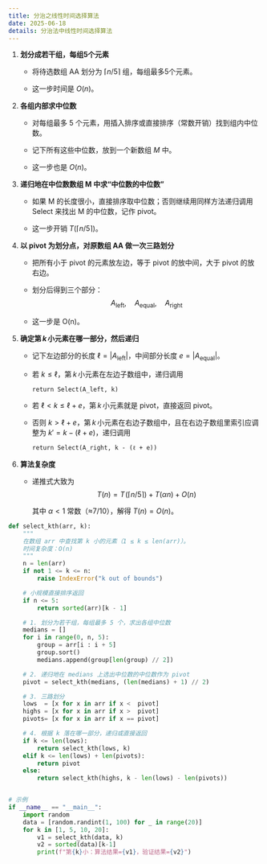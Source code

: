```yaml
---
title: 分治之线性时间选择算法
date: 2025-06-18
details: 分治法中线性时间选择算法
---
```


1. **划分成若干组，每组5个元素**
    
    - 将待选数组 AA 划分为 $\lceil n/5\rceil$ 组，每组最多5个元素。
        
    - 这一步时间是 $O(n)$。
        
2. **各组内部求中位数**
    
    - 对每组最多 5 个元素，用插入排序或直接排序（常数开销）找到组内中位数。
        
    - 记下所有这些中位数，放到一个新数组 $M$ 中。
        
    - 这一步也是 $O(n)$。
        
3. **递归地在中位数数组 M 中求“中位数的中位数”**
    
    - 如果 M 的长度很小，直接排序取中位数；否则继续用同样方法递归调用 Select 来找出 M 的中位数，记作 pivot。
        
    - 这一步开销 $T(\lceil n/5\rceil)$。
        
4. **以 pivot 为划分点，对原数组 AA 做一次三路划分**
    
    - 把所有小于 pivot 的元素放左边，等于 pivot 的放中间，大于 pivot 的放右边。
        
    - 划分后得到三个部分：
		$$
		A_{\text{left}},\quad A_{\text{equal}},\quad A_{\text{right}}
		$$
    - 这一步是 O(n)。
        
5. **确定第 _k_ 小元素在哪一部分，然后递归**
    
    - 记下左边部分的长度 $\ell = |A_{\text{left}}|$，中间部分长度 $e = |A_{\text{equal}}|$。
        
    - 若 $k \le \ell$，第 _k_ 小元素在左边子数组中，递归调用
        
        ```
        return Select(A_left, k)
        ```
        
    - 若 $\ell < k \le \ell + e$，第 _k_ 小元素就是 pivot，直接返回 pivot。
        
    - 否则 $k > \ell + e$，第 _k_ 小元素在右边子数组中，且在右边子数组里索引应调整为 $k' = k - (\ell + e)$，递归调用
        
        ```
        return Select(A_right, k - (ℓ + e))
        ```
        
6. **算法复杂度**
    
    - 递推式大致为
        $$
        T(n) = T\!\bigl(\lceil n/5\rceil\bigr) \;+\; T\bigl(\alpha n\bigr) \;+\; O(n)
        $$
        
        其中 $\alpha<1$ 常数（≈7/10），解得 $T(n)=O(n)$。
        

```python
def select_kth(arr, k):
    """
    在数组 arr 中查找第 k 小的元素（1 ≤ k ≤ len(arr)）。
    时间复杂度：O(n)
    """
    n = len(arr)
    if not 1 <= k <= n:
        raise IndexError("k out of bounds")

    # 小规模直接排序返回
    if n <= 5:
        return sorted(arr)[k - 1]

    # 1. 划分为若干组，每组最多 5 个，求出各组中位数
    medians = []
    for i in range(0, n, 5):
        group = arr[i : i + 5]
        group.sort()
        medians.append(group[len(group) // 2])

    # 2. 递归地在 medians 上选出中位数的中位数作为 pivot
    pivot = select_kth(medians, (len(medians) + 1) // 2)

    # 3. 三路划分
    lows  = [x for x in arr if x <  pivot]
    highs = [x for x in arr if x >  pivot]
    pivots= [x for x in arr if x == pivot]

    # 4. 根据 k 落在哪一部分，递归或直接返回
    if k <= len(lows):
        return select_kth(lows, k)
    elif k <= len(lows) + len(pivots):
        return pivot
    else:
        return select_kth(highs, k - len(lows) - len(pivots))


# 示例
if __name__ == "__main__":
    import random
    data = [random.randint(1, 100) for _ in range(20)]
    for k in [1, 5, 10, 20]:
        v1 = select_kth(data, k)
        v2 = sorted(data)[k-1]
        print(f"第{k}小：算法结果={v1}，验证结果={v2}")

```
